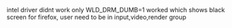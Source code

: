 intel driver didnt work
only WLD_DRM_DUMB=1 worked which shows black screen for firefox, user need to be in input,video,render group
